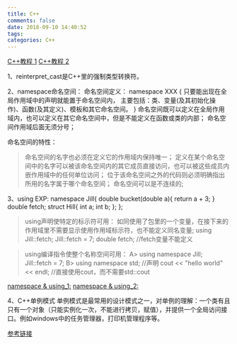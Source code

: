 ```yaml
---
title: C++
comments: false
date: 2018-09-10 14:40:52
tags:
categories: C++
---
```


[C++教程 1](http://c.biancheng.net/cplus/)
[C++教程 2](http://www.runoob.com/cplusplus/cpp-tutorial.html)



1、reinterpret\_cast是C++里的强制类型转换符。

2、namespace命名空间：
   命名空间定义：
   namespace XXX {
       只要能出现在全局作用域中的声明就能置于命名空间内，
       主要包括：类、变量(及其初始化操作)、函数(及其定义)、模板和其它命名空间。
   }
   命名空间既可以定义在全局作用域内，也可以定义在其它命名空间中，但是不能定义在函数或类的内部；
   命名空间作用域后面无须分号；

   命名空间的特性：
   > 命名空间的名字也必须在定义它的作用域内保持唯一；
     定义在某个命名空间中的名字可以被该命名空间内的其它成员直接访问，也可以被这些成员内嵌作用域中的任何单位访问；
     位于该命名空间之外的代码则必须明确指出所用的名字属于哪个命名空间；
   > 命名空间可以是不连续的;


3、using
   EXP:
	namespace Jill{
		double bucket(double a){ return a + 3; }
		double fetch;
		struct Hill{
			int a;
			int b;
		};
	};

   > using声明使特定的标示符可用：
     如同使用了包里的一个变量，在接下来的作用域里不需要显示使用作用域标示符，也不能定义同名变量;
	using Jill::fetch;
	Jill::fetch = 7;
	double fetch;  //fetch变量不能定义

   > using编译指令使整个名称空间可用：
     A> using namespace Jill;
	Jill::fetch = 7;
     B> using namespace std;            //声明
        cout << "hello world" << endl;  //直接使用cout，而不需要std::cout


   [namespace & using\_1:](https://blog.csdn.net/u010003835/article/details/47402549)
   [namespace & using\_2:](https://blog.csdn.net/fengbingchun/article/details/78575978)


4、C++单例模式
   单例模式是最常用的设计模式之一，对单例的理解：一个类有且只有一个对象（只能实例化一次，不能进行拷贝，赋值），并提供一个全局访问接口。例如windows中的任务管理器，打印机管理程序等。
  
   [参考链接](https://www.cnblogs.com/chengkeke/p/5417371.html)
